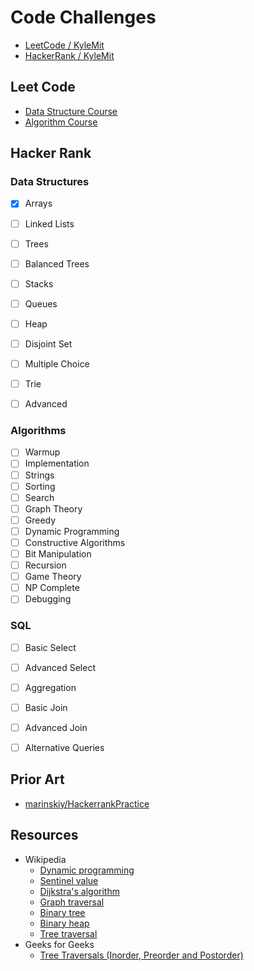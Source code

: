 # Code Challenges

* [LeetCode / KyleMit](https://leetcode.com/KyleMit/)
* [HackerRank / KyleMit](www.hackerrank.com/kylemit)

## Leet Code

* [Data Structure Course](https://leetcode.com/study-plan/data-structure/)
* [Algorithm Course](https://leetcode.com/study-plan/algorithm/)

## Hacker Rank

### Data Structures

* [x] Arrays
* [ ] Linked Lists
* [ ] Trees
* [ ] Balanced Trees
* [ ] Stacks
* [ ] Queues
* [ ] Heap
* [ ] Disjoint Set
* [ ] Multiple Choice
* [ ] Trie
* [ ] Advanced


### Algorithms

* [ ] Warmup
* [ ] Implementation
* [ ] Strings
* [ ] Sorting
* [ ] Search
* [ ] Graph Theory
* [ ] Greedy
* [ ] Dynamic Programming
* [ ] Constructive Algorithms
* [ ] Bit Manipulation
* [ ] Recursion
* [ ] Game Theory
* [ ] NP Complete
* [ ] Debugging

### SQL

* [ ] Basic Select
* [ ] Advanced Select
* [ ] Aggregation
* [ ] Basic Join
* [ ] Advanced Join
* [ ] Alternative Queries


## Prior Art

* [marinskiy/HackerrankPractice](https://github.com/marinskiy/HackerrankPractice)


## Resources

* Wikipedia
  * [Dynamic programming](https://en.wikipedia.org/wiki/Dynamic_programming)
  * [Sentinel value](https://en.wikipedia.org/wiki/Sentinel_value)
  * [Dijkstra's algorithm](https://en.wikipedia.org/wiki/Dijkstra%27s_algorithm)
  * [Graph traversal](https://en.wikipedia.org/wiki/Graph_traversal)
  * [Binary tree](https://en.wikipedia.org/wiki/Binary_tree)
  * [Binary heap](https://en.wikipedia.org/wiki/Binary_heap)
  * [Tree traversal](https://en.wikipedia.org/wiki/Tree_traversal)
* Geeks for Geeks
  * [Tree Traversals (Inorder, Preorder and Postorder)](https://www.geeksforgeeks.org/tree-traversals-inorder-preorder-and-postorder)
